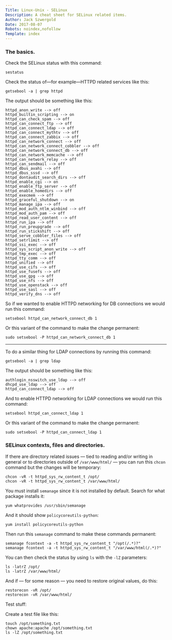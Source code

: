 ```yaml
---
Title: Linux-Unix - SELinux
Description: A cheat sheet for SELinux related items.
Author: Jack Szwergold
Date: 2017-08-07
Robots: noindex,nofollow
Template: index
---
```


### The basics.

Check the SELinux status with this command:

    sestatus

Check the status of—for example—HTTPD related services like this:

    getsebool -a | grep httpd

The output should be something like this:

    httpd_anon_write --> off
    httpd_builtin_scripting --> on
    httpd_can_check_spam --> off
    httpd_can_connect_ftp --> off
    httpd_can_connect_ldap --> off
    httpd_can_connect_mythtv --> off
    httpd_can_connect_zabbix --> off
    httpd_can_network_connect --> off
    httpd_can_network_connect_cobbler --> off
    httpd_can_network_connect_db --> off
    httpd_can_network_memcache --> off
    httpd_can_network_relay --> off
    httpd_can_sendmail --> off
    httpd_dbus_avahi --> off
    httpd_dbus_sssd --> off
    httpd_dontaudit_search_dirs --> off
    httpd_enable_cgi --> on
    httpd_enable_ftp_server --> off
    httpd_enable_homedirs --> off
    httpd_execmem --> off
    httpd_graceful_shutdown --> on
    httpd_manage_ipa --> off
    httpd_mod_auth_ntlm_winbind --> off
    httpd_mod_auth_pam --> off
    httpd_read_user_content --> off
    httpd_run_ipa --> off
    httpd_run_preupgrade --> off
    httpd_run_stickshift --> off
    httpd_serve_cobbler_files --> off
    httpd_setrlimit --> off
    httpd_ssi_exec --> off
    httpd_sys_script_anon_write --> off
    httpd_tmp_exec --> off
    httpd_tty_comm --> off
    httpd_unified --> off
    httpd_use_cifs --> off
    httpd_use_fusefs --> off
    httpd_use_gpg --> off
    httpd_use_nfs --> off
    httpd_use_openstack --> off
    httpd_use_sasl --> off
    httpd_verify_dns --> off

So if we wanted to enable HTTPD networking for DB connections we would run this command:

    setsebool httpd_can_network_connect_db 1

Or this variant of the command to make the change permanent:

    sudo setsebool -P httpd_can_network_connect_db 1

***

To do a similar thing for LDAP connections by running this command:

    getsebool -a | grep ldap

The output should be something like this:

    authlogin_nsswitch_use_ldap --> off
    dhcpd_use_ldap --> off
    httpd_can_connect_ldap --> off

And to enable HTTPD networking for LDAP connections we would run this command:

    setsebool httpd_can_connect_ldap 1

Or this variant of the command to make the change permanent:

    sudo setsebool -P httpd_can_connect_ldap 1

### SELinux contexts, files and directories.

If there are directory related issues — tied to reading and/or writing in general or to directories outside of `/var/www/html/` — you can run this `chcon` command but the changes will be temporary:

    chcon -vR -t httpd_sys_rw_content_t /opt/
    chcon -vR -t httpd_sys_rw_content_t /var/www/html/

You must install `semanage` since it is not installed by default. Search for what package installs it:

    yum whatprovides /usr/sbin/semanage

And it should show `policycoreutils-python`:

    yum install policycoreutils-python

Then run this `semanage` command to make these commands permanent:

    semanage fcontext -a -t httpd_sys_rw_content_t "/opt(/.*)?"
    semanage fcontext -a -t httpd_sys_rw_content_t "/var/www/html(/.*)?"

You can then check the status by using `ls` with the `-lZ` parameters:

    ls -latrZ /opt/
    ls -latrZ /var/www/html/

And if — for some reason — you need to restore original values, do this:

    restorecon -vR /opt/
    restorecon -vR /var/www/html/

Test stuff:

Create a test file like this:

    touch /opt/something.txt
    chown apache:apache /opt/something.txt
    ls -lZ /opt/something.txt
